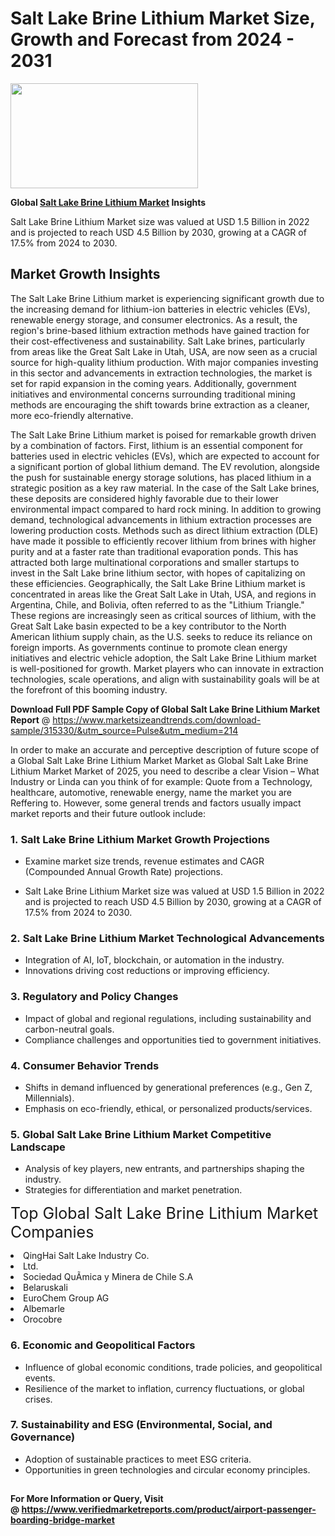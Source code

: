 <H1>Salt Lake Brine Lithium Market Size, Growth and Forecast from 2024 - 2031</H1><img class="aligncenter size-medium wp-image-584254" src="https://thirdeyenews.in/wp-content/uploads/2024/09/Global-Market-Research-300x168.jpeg" alt="" width="300" height="168" /><p><strong>Global&nbsp;<a href="https://www.marketsizeandtrends.com/download-sample/315330/&amp;utm_source=Pulse&amp;utm_medium=214">Salt Lake Brine Lithium Market</a> Insights</strong></p><p>Salt Lake Brine Lithium Market size was valued at USD 1.5 Billion in 2022 and is projected to reach USD 4.5 Billion by 2030, growing at a CAGR of 17.5% from 2024 to 2030.</p><p><h2>Market Growth Insights</h2> <p>The Salt Lake Brine Lithium market is experiencing significant growth due to the increasing demand for lithium-ion batteries in electric vehicles (EVs), renewable energy storage, and consumer electronics. As a result, the region's brine-based lithium extraction methods have gained traction for their cost-effectiveness and sustainability. Salt Lake brines, particularly from areas like the Great Salt Lake in Utah, USA, are now seen as a crucial source for high-quality lithium production. With major companies investing in this sector and advancements in extraction technologies, the market is set for rapid expansion in the coming years. Additionally, government initiatives and environmental concerns surrounding traditional mining methods are encouraging the shift towards brine extraction as a cleaner, more eco-friendly alternative. </p> <p>The Salt Lake Brine Lithium market is poised for remarkable growth driven by a combination of factors. First, lithium is an essential component for batteries used in electric vehicles (EVs), which are expected to account for a significant portion of global lithium demand. The EV revolution, alongside the push for sustainable energy storage solutions, has placed lithium in a strategic position as a key raw material. In the case of the Salt Lake brines, these deposits are considered highly favorable due to their lower environmental impact compared to hard rock mining. In addition to growing demand, technological advancements in lithium extraction processes are lowering production costs. Methods such as direct lithium extraction (DLE) have made it possible to efficiently recover lithium from brines with higher purity and at a faster rate than traditional evaporation ponds. This has attracted both large multinational corporations and smaller startups to invest in the Salt Lake brine lithium sector, with hopes of capitalizing on these efficiencies. Geographically, the Salt Lake Brine Lithium market is concentrated in areas like the Great Salt Lake in Utah, USA, and regions in Argentina, Chile, and Bolivia, often referred to as the "Lithium Triangle." These regions are increasingly seen as critical sources of lithium, with the Great Salt Lake basin expected to be a key contributor to the North American lithium supply chain, as the U.S. seeks to reduce its reliance on foreign imports. As governments continue to promote clean energy initiatives and electric vehicle adoption, the Salt Lake Brine Lithium market is well-positioned for growth. Market players who can innovate in extraction technologies, scale operations, and align with sustainability goals will be at the forefront of this booming industry. </p><p><span class=""><strong>Download Full PDF Sample Copy of Global Salt Lake Brine Lithium Market Report</strong> @ <a href="https://www.marketsizeandtrends.com/download-sample/315330/&amp;utm_source=Pulse&amp;utm_medium=214" target="_blank">https://www.marketsizeandtrends.com/download-sample/315330/&amp;utm_source=Pulse&amp;utm_medium=214</a></span></p><p>In order to make an accurate and perceptive description of future scope of a Global&nbsp;Salt Lake Brine Lithium Market Market as Global&nbsp;Salt Lake Brine Lithium Market Market of 2025, you need to describe a clear Vision &ndash; What Industry or Linda can you think of for example: Quote from a Technology, healthcare, automotive, renewable energy, name the market you are Reffering to. However, some general trends and factors usually impact market reports and their future outlook include:</p><h3>1.&nbsp;<strong>Salt Lake Brine Lithium Market Growth Projections</strong></h3><ul><li>Examine market size trends, revenue estimates and CAGR (Compounded Annual Growth Rate) projections.</li><li><p>Salt Lake Brine Lithium Market size was valued at USD 1.5 Billion in 2022 and is projected to reach USD 4.5 Billion by 2030, growing at a CAGR of 17.5% from 2024 to 2030.</p></li></ul><h3>2.&nbsp;<strong>Salt Lake Brine Lithium Market Technological Advancements</strong></h3><ul><li>Integration of AI, IoT, blockchain, or automation in the industry.</li><li>Innovations driving cost reductions or improving efficiency.</li></ul><h3>3.&nbsp;<strong>Regulatory and Policy Changes</strong></h3><ul><li>Impact of global and regional regulations, including sustainability and carbon-neutral goals.</li><li>Compliance challenges and opportunities tied to government initiatives.</li></ul><h3>4.&nbsp;<strong>Consumer Behavior Trends</strong></h3><ul><li>Shifts in demand influenced by generational preferences (e.g., Gen Z, Millennials).</li><li>Emphasis on eco-friendly, ethical, or personalized products/services.</li></ul><h3>5.&nbsp;<strong>Global Salt Lake Brine Lithium Market Competitive Landscape</strong></h3><ul><li>Analysis of key players, new entrants, and partnerships shaping the industry.</li><li>Strategies for differentiation and market penetration.</li></ul><p data-pm-slice="1 1 []"><span style="color: inherit; font-family: inherit; font-size: 25px;">Top Global Salt Lake Brine Lithium Market Companies</span></p><div class="" data-test-id=""><p><li>QingHai Salt Lake Industry Co.</li><li> Ltd.</li><li> Sociedad QuÃ­mica y Minera de Chile S.A</li><li> Belaruskali</li><li> EuroChem Group AG</li><li> Albemarle</li><li> Orocobre</li></p></div><h3>6.&nbsp;<strong>Economic and Geopolitical Factors</strong></h3><ul><li>Influence of global economic conditions, trade policies, and geopolitical events.</li><li>Resilience of the market to inflation, currency fluctuations, or global crises.</li></ul><h3>7.&nbsp;<strong>Sustainability and ESG (Environmental, Social, and Governance)</strong></h3><ul><li>Adoption of sustainable practices to meet ESG criteria.</li><li>Opportunities in green technologies and circular economy principles.</li></ul><h2><strong style="font-size: 14px;">For More Information or Query, Visit @&nbsp;</strong><a style="background-color: #ffffff; font-size: 14px;" href="https://www.marketsizeandtrends.com/report/salt-lake-brine-lithium-market/" target="_blank">https://www.verifiedmarketreports.com/product/airport-passenger-boarding-bridge-market</a></h2>
